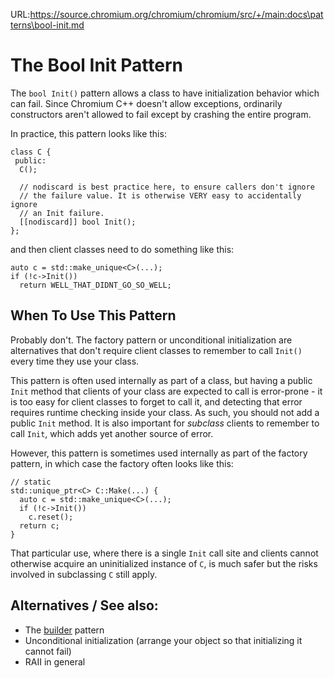 URL:https://source.chromium.org/chromium/chromium/src/+/main:docs\patterns\bool-init.md
# The Bool Init Pattern

The `bool Init()` pattern allows a class to have initialization behavior which
can fail. Since Chromium C++ doesn't allow exceptions, ordinarily constructors
aren't allowed to fail except by crashing the entire program.

In practice, this pattern looks like this:

    class C {
     public:
      C();

      // nodiscard is best practice here, to ensure callers don't ignore
      // the failure value. It is otherwise VERY easy to accidentally ignore
      // an Init failure.
      [[nodiscard]] bool Init();
    };

and then client classes need to do something like this:

    auto c = std::make_unique<C>(...);
    if (!c->Init())
      return WELL_THAT_DIDNT_GO_SO_WELL;

## When To Use This Pattern

Probably don't. The factory pattern or unconditional initialization are
alternatives that don't require client classes to remember to call `Init()`
every time they use your class.

This pattern is often used internally as part of a class, but having a public
`Init` method that clients of your class are expected to call is error-prone -
it is too easy for client classes to forget to call it, and detecting that error
requires runtime checking inside your class. As such, you should not add a
public `Init` method. It is also important for *subclass* clients to remember to
call `Init`, which adds yet another source of error.

However, this pattern is sometimes used internally as part of the factory
pattern, in which case the factory often looks like this:

    // static
    std::unique_ptr<C> C::Make(...) {
      auto c = std::make_unique<C>(...);
      if (!c->Init())
        c.reset();
      return c;
    }

That particular use, where there is a single `Init` call site and clients cannot
otherwise acquire an uninitialized instance of `C`, is much safer but the risks
involved in subclassing `C` still apply.

## Alternatives / See also:

* The [builder](builder-and-parameter-bundle.md) pattern
* Unconditional initialization (arrange your object so that initializing it
  cannot fail)
* RAII in general
